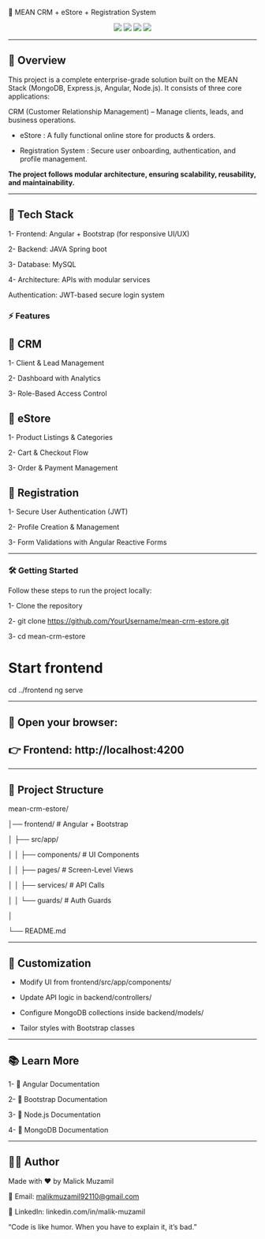 📌 MEAN CRM + eStore + Registration System
<p align="center"> <img src="https://img.shields.io/badge/Built%20With-MEAN%20Stack-blueviolet?style=for-the-badge" /> <img src="https://img.shields.io/badge/Frontend-Angular%20%26%20Bootstrap-orange?style=for-the-badge" /> <img src="https://img.shields.io/badge/Responsive-Yes-brightgreen?style=for-the-badge" /> <img src="https://img.shields.io/badge/License-MIT-blue?style=for-the-badge" /> </p>

---

## 📖 Overview

This project is a complete enterprise-grade solution built on the MEAN Stack (MongoDB, Express.js, Angular, Node.js).
It consists of three core applications:

CRM (Customer Relationship Management) – Manage clients, leads, and business operations.

- eStore : A fully functional online store for products & orders.

- Registration System : Secure user onboarding, authentication, and profile management.

**The project follows modular architecture, ensuring scalability, reusability, and maintainability.**

---

## 🚀 Tech Stack

1- Frontend: Angular + Bootstrap (for responsive UI/UX)

2- Backend: JAVA Spring boot

3- Database: MySQL

4- Architecture: APIs with modular services

Authentication: JWT-based secure login system

### ⚡ Features
## 🔹 CRM

1- Client & Lead Management

2- Dashboard with Analytics

3- Role-Based Access Control

## 🔹 eStore

1- Product Listings & Categories

2- Cart & Checkout Flow

3- Order & Payment Management

## 🔹 Registration

1- Secure User Authentication (JWT)

2- Profile Creation & Management

3- Form Validations with Angular Reactive Forms

---

### 🛠️ Getting Started

Follow these steps to run the project locally:

1- Clone the repository

2- git clone https://github.com/YourUsername/mean-crm-estore.git

3- cd mean-crm-estore

# Start frontend
cd ../frontend
ng serve

---

## 🔗 Open your browser:
## 👉 Frontend: http://localhost:4200

---

## 📂 Project Structure

mean-crm-estore/

│── frontend/           # Angular + Bootstrap

│   ├── src/app/

│   │   ├── components/ # UI Components

│   │   ├── pages/      # Screen-Level Views

│   │   ├── services/   # API Calls

│   │   └── guards/     # Auth Guards

│

└── README.md

---

## 🎨 Customization

- Modify UI from frontend/src/app/components/

- Update API logic in backend/controllers/

- Configure MongoDB collections inside backend/models/

- Tailor styles with Bootstrap classes

---

## 📚 Learn More

1- 📘 Angular Documentation

2- 📘 Bootstrap Documentation

3- 📘 Node.js Documentation

4- 📘 MongoDB Documentation

---

## 🧑‍💻 Author

Made with ❤️ by Malick Muzamil

📧 Email: malikmuzamil92110@gmail.com

💼 LinkedIn: linkedin.com/in/malik-muzamil

“Code is like humor. When you have to explain it, it’s bad.”

